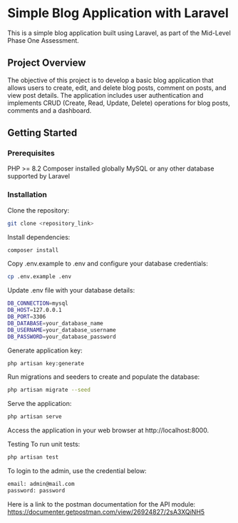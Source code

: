 # Simple Blog Application with Laravel
This is a simple blog application built using Laravel, as part of the Mid-Level Phase One Assessment.

## Project Overview
The objective of this project is to develop a basic blog application that allows users to create, edit, and delete blog posts, comment on posts, and view post details. The application includes user authentication and implements CRUD (Create, Read, Update, Delete) operations for blog posts, comments and a dashboard.

## Getting Started
### Prerequisites
PHP >= 8.2
Composer installed globally
MySQL or any other database supported by Laravel

### Installation
Clone the repository:

```sh
git clone <repository_link>
```

Install dependencies:

```sh
composer install
```

Copy .env.example to .env and configure your database credentials:

```sh
cp .env.example .env
```

Update .env file with your database details:

```sh
DB_CONNECTION=mysql
DB_HOST=127.0.0.1
DB_PORT=3306
DB_DATABASE=your_database_name
DB_USERNAME=your_database_username
DB_PASSWORD=your_database_password
```

Generate application key:

```sh
php artisan key:generate
```

Run migrations and seeders to create and populate the database:

```sh
php artisan migrate --seed
```

Serve the application:

```sh
php artisan serve
```

Access the application in your web browser at http://localhost:8000.

Testing
To run unit tests:

```sh
php artisan test
```

To login to the admin, use the credential below: 
```sh
email: admin@mail.com
password: password
```

Here is a link to the postman documentation for the API module: https://documenter.getpostman.com/view/26924827/2sA3XQiNH5
